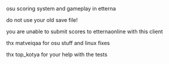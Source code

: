 osu scoring system and gameplay in etterna

do not use your old save file!

you are unable to submit scores to etternaonline with this client

thx matveiqaa for osu stuff and linux fixes

thx top_kotya for your help with the tests
